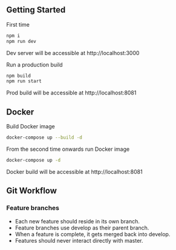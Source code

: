 ## Getting Started

First time

```bash
npm i
npm run dev
```
Dev server will be accessible at http://localhost:3000

Run a production build

```bash
npm build
npm run start
```

Prod build will be accessible at http://localhost:8081

## Docker
Build Docker image
```bash
docker-compose up --build -d
```

From the second time onwards run Docker image
```bash
docker-compose up -d
```

Docker build will be accessible at http://localhost:8081

## Git Workflow

### Feature branches

- Each new feature should reside in its own branch.
- Feature branches use develop as their parent branch.
- When a feature is complete, it gets merged back into develop.
- Features should never interact directly with master.
